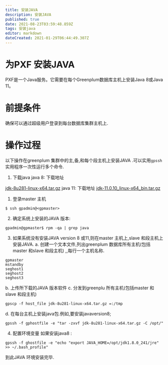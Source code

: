```yaml
---
title: 安装JAVA
description: 安装JAVA
published: true
date: 2021-08-23T03:59:48.859Z
tags: 安装java
editor: markdown
dateCreated: 2021-01-29T06:44:49.307Z
---
```


# 为PXF 安装JAVA
PXF是一个Java服务。它需要在每个Greenplum数据库主机上安装Java 8或Java 11。
# 前提条件
确保可以通过超级用户登录到每台数据库集群主机上.
# 操作过程
以下操作在greenplum 集群中的主,备,和每个段主机上安装JAVA .可以实用`gpssh` 实用程序一次性运行多个命令.
1. 下载java 
java 8: 下载地址

[jdk-8u281-linux-x64.tar.gz](https://www.oracle.com/java/technologies/javase/javase-jdk8-downloads.html)
java 11: 下载地址
[jdk-11.0.10_linux-x64_bin.tar.gz](https://www.oracle.com/java/technologies/javase-jdk11-downloads.html)
1. 登录master 主机
```
$ ssh gpadmin@<gpmaster>
```

2. 确定系统上安装的JAVA 版本:
```
gpadmin@gpmaster$ rpm -qa | grep java
```
3. 如果系统没有安装JAVA version 8 或11,则在master 主机上,slave 和段主机上安装JAVA.
   a. 创建一个文本文件,列出greenplum 数据库所有主机(包括master 和slave 和段主机) ,,每行一个主机名称.
```
gpmaster
mstandby
seghost1
seghost2
seghost3
```
b. 上传所下载的JAVA 版本软件
c. 分发到greenplu 所有主机(包括master 和slave 和段主机)
```
gpscp -f host_file jdk-8u281-linux-x64.tar.gz =:/tmp
```
d. 在每台主机上安装java包.例如,要安装javaversion8;
```
gpssh -f gphostfile -e "tar -zxvf jdk-8u281-linux-x64.tar.gz -C /opt/"

```
4. 配置环境变量
如果安装java8 :
```
gpssh -f ghostfile -e "echo "export JAVA_HOME=/opt/jdk1.8.0_241/jre" >> ~/.bash_profile"
````
到此JAVA 环境安装完毕.